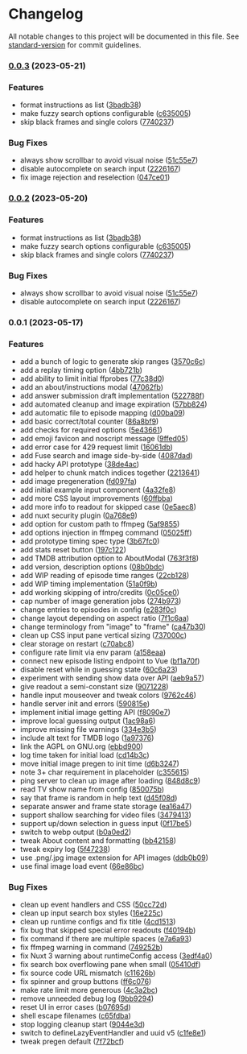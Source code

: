 # Changelog

All notable changes to this project will be documented in this file. See [standard-version](https://github.com/conventional-changelog/standard-version) for commit guidelines.

### [0.0.3](https://github.com/steadygaze/frame-randomizer/compare/v0.0.1...v0.0.3) (2023-05-21)

### Features

- format instructions as list ([3badb38](https://github.com/steadygaze/frame-randomizer/commit/3badb38346634c1f827639c1c8f01993025194d7))
- make fuzzy search options configurable ([c635005](https://github.com/steadygaze/frame-randomizer/commit/c635005b23e9849659b2f3c893bf9fc9f25cbef1))
- skip black frames and single colors ([7740237](https://github.com/steadygaze/frame-randomizer/commit/7740237031b8a74bb9ad769cb4608bbc206f800b))

### Bug Fixes

- always show scrollbar to avoid visual noise ([51c55e7](https://github.com/steadygaze/frame-randomizer/commit/51c55e71cfe2fc056ad9c11bf0bff4a801a8d0e5))
- disable autocomplete on search input ([2226167](https://github.com/steadygaze/frame-randomizer/commit/222616727ef2629cef8b9a3a001626f231696366))
- fix image rejection and reselection ([047ce01](https://github.com/steadygaze/frame-randomizer/commit/047ce0160c1712d39883d8c48d2f558e2a8631c8))

### [0.0.2](https://github.com/steadygaze/frame-randomizer/compare/v0.0.1...v0.0.2) (2023-05-20)

### Features

- format instructions as list ([3badb38](https://github.com/steadygaze/frame-randomizer/commit/3badb38346634c1f827639c1c8f01993025194d7))
- make fuzzy search options configurable ([c635005](https://github.com/steadygaze/frame-randomizer/commit/c635005b23e9849659b2f3c893bf9fc9f25cbef1))
- skip black frames and single colors ([7740237](https://github.com/steadygaze/frame-randomizer/commit/7740237031b8a74bb9ad769cb4608bbc206f800b))

### Bug Fixes

- always show scrollbar to avoid visual noise ([51c55e7](https://github.com/steadygaze/frame-randomizer/commit/51c55e71cfe2fc056ad9c11bf0bff4a801a8d0e5))
- disable autocomplete on search input ([2226167](https://github.com/steadygaze/frame-randomizer/commit/222616727ef2629cef8b9a3a001626f231696366))

### 0.0.1 (2023-05-17)

### Features

- add a bunch of logic to generate skip ranges ([3570c6c](https://github.com/steadygaze/frame-randomizer/commit/3570c6c0f58fd20218e516b3ed910524d415a15d))
- add a replay timing option ([4bb721b](https://github.com/steadygaze/frame-randomizer/commit/4bb721beb162c8e02f7a425fd86aa6e78a9e9b3a))
- add ability to limit initial ffprobes ([77c38d0](https://github.com/steadygaze/frame-randomizer/commit/77c38d0fd5223377c77a684ace7263dbf977e84d))
- add an about/instructions modal ([47062fb](https://github.com/steadygaze/frame-randomizer/commit/47062fb74fd63f4f371712a3f90f80e338c7d9a4))
- add answer submission draft implementation ([522788f](https://github.com/steadygaze/frame-randomizer/commit/522788f368738f9e51c244e6f7e2366a3ca72e93))
- add automated cleanup and image expiration ([57bb824](https://github.com/steadygaze/frame-randomizer/commit/57bb8241e535a30ba01726babcdd8d2410e49ab1))
- add automatic file to episode mapping ([d00ba09](https://github.com/steadygaze/frame-randomizer/commit/d00ba0970f529ecf325dda43bcdb3fbe4d6ca768))
- add basic correct/total counter ([86a8bf9](https://github.com/steadygaze/frame-randomizer/commit/86a8bf9e8815b25f6940d505d45e6317fc955232))
- add checks for required options ([5e43661](https://github.com/steadygaze/frame-randomizer/commit/5e43661a8118582d75acbbcb3f0f4c65d106ec76))
- add emoji favicon and noscript message ([9ffed05](https://github.com/steadygaze/frame-randomizer/commit/9ffed05679508476e866e727e6b9b4597b267240))
- add error case for 429 request limit ([16061db](https://github.com/steadygaze/frame-randomizer/commit/16061db636724d304bff6d36eca2bcfbe8494a13))
- add Fuse search and image side-by-side ([4087dad](https://github.com/steadygaze/frame-randomizer/commit/4087dad9d882fac03824a26114df4e1714a26cd0))
- add hacky API prototype ([38de4ac](https://github.com/steadygaze/frame-randomizer/commit/38de4ac286c3d5b5725bde0b62d880cb05d5c8e1))
- add helper to chunk match indices together ([2213641](https://github.com/steadygaze/frame-randomizer/commit/22136419eeebf43f33a6c6449bbaf16ce30fc6e5))
- add image pregeneration ([fd097fa](https://github.com/steadygaze/frame-randomizer/commit/fd097fa62d3e485e0bbbfd9b1bc56b5c10e77bcf))
- add initial example input component ([4a32fe8](https://github.com/steadygaze/frame-randomizer/commit/4a32fe8a52cd5e632bf1e9e83ef4d1b0aa192ef2))
- add more CSS layout improvements ([60ffbba](https://github.com/steadygaze/frame-randomizer/commit/60ffbbaca387bb7c17a4555b541eb94c8261866c))
- add more info to readout for skipped case ([0e5aec8](https://github.com/steadygaze/frame-randomizer/commit/0e5aec82063ce49f58adfcfad0b7f0e4e491e9e8))
- add nuxt security plugin ([0a768e9](https://github.com/steadygaze/frame-randomizer/commit/0a768e9d6d822e3d16ba35526040c5685854bc9e))
- add option for custom path to ffmpeg ([5af9855](https://github.com/steadygaze/frame-randomizer/commit/5af985526a5dcee8da0cada8374771924c9fa92b))
- add options injection in ffmpeg command ([05025ff](https://github.com/steadygaze/frame-randomizer/commit/05025ffcf397ce1372de9dd143e0b05eff888f5c))
- add prototype timing spec type ([3b67fc0](https://github.com/steadygaze/frame-randomizer/commit/3b67fc0f559932388e08c0403a1df36a6dddbf87))
- add stats reset button ([197c122](https://github.com/steadygaze/frame-randomizer/commit/197c12216d0e59419a827e2df3d71dd0746fcdc2))
- add TMDB attribution option to AboutModal ([763f3f8](https://github.com/steadygaze/frame-randomizer/commit/763f3f83db6876337d3502ef5fb2126564680575))
- add version, description options ([08b0bdc](https://github.com/steadygaze/frame-randomizer/commit/08b0bdcb8516e99bff8216b5d5ccc3e36b4872fc))
- add WIP reading of episode time ranges ([22cb128](https://github.com/steadygaze/frame-randomizer/commit/22cb1280c39dcf61ea18fadb68e291f7978c1250))
- add WIP timing implementation ([51a0f9b](https://github.com/steadygaze/frame-randomizer/commit/51a0f9b33a7ae2848eae45e655fbe380e37e415c))
- add working skipping of intro/credits ([0c05ce0](https://github.com/steadygaze/frame-randomizer/commit/0c05ce088865b347fed75b5fe996e85012e382a8))
- cap number of image generation jobs ([274b973](https://github.com/steadygaze/frame-randomizer/commit/274b973802140b9a2122a04abe84dd869d0f592b))
- change entries to episodes in config ([e283f0c](https://github.com/steadygaze/frame-randomizer/commit/e283f0ca691ddfe2984a00dde640027ac0e7414a))
- change layout depending on aspect ratio ([7f1c6aa](https://github.com/steadygaze/frame-randomizer/commit/7f1c6aad641e21719ea23882301d85b3b7f82898))
- change terminology from "image" to "frame" ([ca47b30](https://github.com/steadygaze/frame-randomizer/commit/ca47b307b9fdbac98d35209b85ccf1b014e1e6c1))
- clean up CSS input pane vertical sizing ([737000c](https://github.com/steadygaze/frame-randomizer/commit/737000c1efcf0bf0624eb43dfee2d9130384bec5))
- clear storage on restart ([c70abc8](https://github.com/steadygaze/frame-randomizer/commit/c70abc89a0062ce05e1dd2d5490bd6e2c35b2078))
- configure rate limit via env param ([a158eaa](https://github.com/steadygaze/frame-randomizer/commit/a158eaaca559c23430c2673b479f8cf236722bc8))
- connect new episode listing endpoint to Vue ([bf1a70f](https://github.com/steadygaze/frame-randomizer/commit/bf1a70f4d1533a99cdcbbeafb01ed36d580532d1))
- disable reset while in guessing state ([60c6a23](https://github.com/steadygaze/frame-randomizer/commit/60c6a23a9b3a00c1ea29f2fb88fff8703c31dac5))
- experiment with sending show data over API ([aeb9a57](https://github.com/steadygaze/frame-randomizer/commit/aeb9a5797084fec69a78d0ad69389cce041b62bf))
- give readout a semi-constant size ([9071228](https://github.com/steadygaze/frame-randomizer/commit/9071228f2e9708acf80432bb2c9bd5176a25d43e))
- handle input mouseover and tweak colors ([9762c46](https://github.com/steadygaze/frame-randomizer/commit/9762c46681f83f188d142a37a8b490be22d7102e))
- handle server init and errors ([590815e](https://github.com/steadygaze/frame-randomizer/commit/590815e48a2c42bd3939293e0df12966a611cfe1))
- implement initial image getting API ([f8090e7](https://github.com/steadygaze/frame-randomizer/commit/f8090e74d7203310e5390b9eca3c3f2536a0b6b1))
- improve local guessing output ([1ac98a6](https://github.com/steadygaze/frame-randomizer/commit/1ac98a68dc29b4eb6c33fa8f79fe2e2cda8264c0))
- improve missing file warnings ([334e3b5](https://github.com/steadygaze/frame-randomizer/commit/334e3b58e386c85cb6da71c8ecd8eb0e8a552bba))
- include alt text for TMDB logo ([1a97376](https://github.com/steadygaze/frame-randomizer/commit/1a97376fe5119d2b853ea9d1a40873eb48d09487))
- link the AGPL on GNU.org ([ebbd900](https://github.com/steadygaze/frame-randomizer/commit/ebbd900c429deee928a2d7b9187571e7b2e64403))
- log time taken for initial load ([cd14b3c](https://github.com/steadygaze/frame-randomizer/commit/cd14b3cbac861fb7958a735b674206e5841ae8b8))
- move initial image pregen to init time ([d6b3247](https://github.com/steadygaze/frame-randomizer/commit/d6b32475ec6163ef671cfd994c835c910f9280cc))
- note 3+ char requirement in placeholder ([c355615](https://github.com/steadygaze/frame-randomizer/commit/c3556152e5a73c8eb1dd18e561f9c199f3107305))
- ping server to clean up image after loading ([848d8c9](https://github.com/steadygaze/frame-randomizer/commit/848d8c955535e83ab4d94241ff2d43fe0366422c))
- read TV show name from config ([850075b](https://github.com/steadygaze/frame-randomizer/commit/850075b91025dc37c2ba40c7f8fd4568f389dce5))
- say that frame is random in help text ([d45f08d](https://github.com/steadygaze/frame-randomizer/commit/d45f08d83bff0e533ffd55082c23704e5afff466))
- separate answer and frame state storage ([ea16a47](https://github.com/steadygaze/frame-randomizer/commit/ea16a47ac454ef764a326e2878a90e2ec952aac5))
- support shallow searching for video files ([3479413](https://github.com/steadygaze/frame-randomizer/commit/3479413fe4e5db0498035322c9fb1041e33879bc))
- support up/down selection in guess input ([0f17be5](https://github.com/steadygaze/frame-randomizer/commit/0f17be58548f457a7c9b556f0b0b7d1751642596))
- switch to webp output ([b0a0ed2](https://github.com/steadygaze/frame-randomizer/commit/b0a0ed2ec4b7018f28409e1dfe849b02dbec2cee))
- tweak About content and formatting ([bb42158](https://github.com/steadygaze/frame-randomizer/commit/bb421581cea3b33c513f57426f54544766d5e8bc))
- tweak expiry log ([5f47238](https://github.com/steadygaze/frame-randomizer/commit/5f47238f75189230a2f6d215ec43063704b34ba4))
- use .png/.jpg image extension for API images ([ddb0b09](https://github.com/steadygaze/frame-randomizer/commit/ddb0b09ab97402ffdcf64ef7a868eddd5ffee0f8))
- use final image load event ([66e86bc](https://github.com/steadygaze/frame-randomizer/commit/66e86bc4673bd11a335eda268bb8692a92468795))

### Bug Fixes

- clean up event handlers and CSS ([50cc72d](https://github.com/steadygaze/frame-randomizer/commit/50cc72de5d85c3d2694bce81822e182d5732cb2d))
- clean up input search box styles ([16e225c](https://github.com/steadygaze/frame-randomizer/commit/16e225c592c31170d1f517a56ed65cc7d9d46426))
- clean up runtime configs and fix title ([4cd1513](https://github.com/steadygaze/frame-randomizer/commit/4cd1513b342cc43d7885f39024bfb2433792273e))
- fix bug that skipped special error readouts ([f40194b](https://github.com/steadygaze/frame-randomizer/commit/f40194bf57161cd44cc47ef8180dee1e80eda070))
- fix command if there are multiple spaces ([e7a6a93](https://github.com/steadygaze/frame-randomizer/commit/e7a6a93ad94291133e9b69945d1ccf79993b15d9))
- fix ffmpeg warning in command ([749252b](https://github.com/steadygaze/frame-randomizer/commit/749252b31b6741d0d11e0121906980cdeed080bf))
- fix Nuxt 3 warning about runtimeConfig access ([3edf4a0](https://github.com/steadygaze/frame-randomizer/commit/3edf4a0ea90a20944a84f7445423e727eb6993c4))
- fix search box overflowing pane when small ([05410df](https://github.com/steadygaze/frame-randomizer/commit/05410dfc5fff7d2a9820bbd6ef45a5f08a6e4a3c))
- fix source code URL mismatch ([c11626b](https://github.com/steadygaze/frame-randomizer/commit/c11626b2cde01ce3b10a71ad39d6c08f16732f2e))
- fix spinner and group buttons ([ff6c076](https://github.com/steadygaze/frame-randomizer/commit/ff6c076a13b7e34408e380794edb298a40849918))
- make rate limit more generous ([4c3a2bc](https://github.com/steadygaze/frame-randomizer/commit/4c3a2bce896577638ad9b69bb20e31673e2fc68f))
- remove unneeded debug log ([9bb9294](https://github.com/steadygaze/frame-randomizer/commit/9bb9294feea2d2e0c0a922029298bd76b0f196b6))
- reset UI in error cases ([b07695d](https://github.com/steadygaze/frame-randomizer/commit/b07695dfbe67447fe3ac24ac2266870b4ed83f8f))
- shell escape filenames ([c65fdba](https://github.com/steadygaze/frame-randomizer/commit/c65fdba51bc8273fdee619da646bfa694b5f5d84))
- stop logging cleanup start ([9044e3d](https://github.com/steadygaze/frame-randomizer/commit/9044e3d3fa85794718d7df0e740796d9925f0627))
- switch to defineLazyEventHandler and uuid v5 ([c1fe8e1](https://github.com/steadygaze/frame-randomizer/commit/c1fe8e1c3c9fa4dccf28d3c59d267b810e3da1ed))
- tweak pregen default ([7f72bcf](https://github.com/steadygaze/frame-randomizer/commit/7f72bcfcc26a482abb74699365d6b5e9457983b2))
